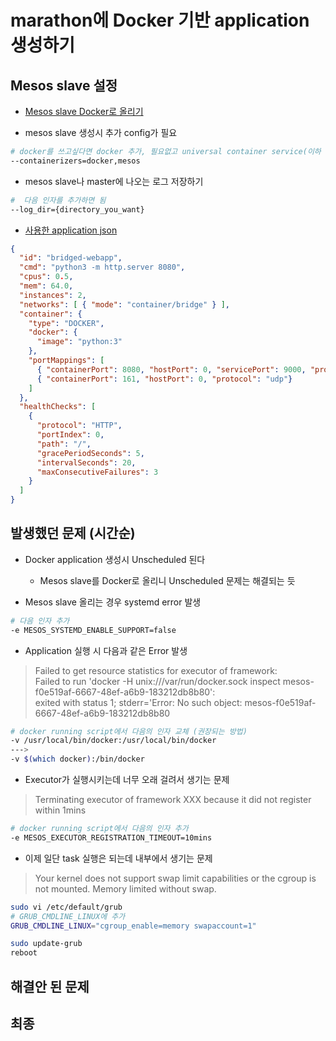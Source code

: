 # marathon에 Docker 기반 application 생성하기

## Mesos slave 설정
* [Mesos slave Docker로 올리기](https://github.com/mesosphere/docker-containers/tree/master/mesos)


* mesos slave 생성시 추가 config가 필요
```bash
# docker를 쓰고싶다면 docker 추가, 필요없고 universal container service(이하 UCS)를 쓰고 싶다면 mesos를 추가한다.
--containerizers=docker,mesos
```

* mesos slave나 master에 나오는 로그 저장하기
```bash
#  다음 인자를 추가하면 됨
--log_dir={directory_you_want}
```

  

* [사용한 application json](https://mesosphere.github.io/marathon/docs/native-docker.html#bridged-networking-mode)
```json
{
  "id": "bridged-webapp",
  "cmd": "python3 -m http.server 8080",
  "cpus": 0.5,
  "mem": 64.0,
  "instances": 2,
  "networks": [ { "mode": "container/bridge" } ],
  "container": {
    "type": "DOCKER",
    "docker": {
      "image": "python:3"
    },
    "portMappings": [
      { "containerPort": 8080, "hostPort": 0, "servicePort": 9000, "protocol": "tcp" },
      { "containerPort": 161, "hostPort": 0, "protocol": "udp"}
    ]
  },
  "healthChecks": [
    {
      "protocol": "HTTP",
      "portIndex": 0,
      "path": "/",
      "gracePeriodSeconds": 5,
      "intervalSeconds": 20,
      "maxConsecutiveFailures": 3
    }
  ]
}
```



## 발생했던 문제 (시간순)
* Docker application 생성시 Unscheduled 된다
    * Mesos slave를 Docker로 올리니 Unscheduled 문제는 해결되는 듯

* Mesos slave 올리는 경우 systemd error 발생
```bash
# 다음 인자 추가
-e MESOS_SYSTEMD_ENABLE_SUPPORT=false
```
* Application 실행 시 다음과 같은 Error 발생
> Failed to get resource statistics for executor of framework:  
> Failed to run 'docker -H unix:///var/run/docker.sock inspect mesos-f0e519af-6667-48ef-a6b9-183212db8b80':  
> exited with status 1; stderr='Error: No such object: mesos-f0e519af-6667-48ef-a6b9-183212db8b80  
```bash
# docker running script에서 다음의 인자 교체 (권장되는 방법)
-v /usr/local/bin/docker:/usr/local/bin/docker
--->
-v $(which docker):/bin/docker
```

* Executor가 실행시키는데 너무 오래 걸려서 생기는 문제
> Terminating executor of framework XXX because it did not register within 1mins
```bash
# docker running script에서 다음의 인자 추가
-e MESOS_EXECUTOR_REGISTRATION_TIMEOUT=10mins

```

* 이제 일단 task 실행은 되는데 내부에서 생기는 문제
> Your kernel does not support swap limit capabilities or the cgroup is not mounted. Memory limited without swap.
```bash
sudo vi /etc/default/grub
# GRUB_CMDLINE_LINUX에 추가
GRUB_CMDLINE_LINUX="cgroup_enable=memory swapaccount=1"

sudo update-grub
reboot
```

## 해결안 된 문제


## 최종
